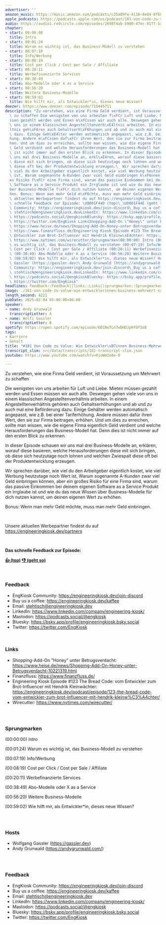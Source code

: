```yaml
---
advertiser: ''
amazon_music: https://music.amazon.com/podcasts/c35a09fe-4116-4e04-8f68-77d61b112e46/episodes/ab5eb349-4345-4366-b035-cf13439d7105/engineering-kiosk-181-von-code-zu-value-wie-entwickler%C2%B7innen-business-mehrwert-schaffen
apple_podcasts: https://podcasts.apple.com/us/podcast/181-von-code-zu-value-wie-entwickler-innen-business/id1603082924?i=1000688762176&uo=4
audio: https://audio1.redcircle.com/episodes/2698f4ab-5900-47ec-91ff-5a939a136737/stream.mp3
chapter:
- start: 00:00:00
  title: Intro
- start: 00:01:24
  title: Warum es wichtig ist, das Business-Modell zu verstehen
- start: 00:07:19
  title: Info/Werbung
- start: 00:08:19
  title: Cost per Click / Cost per Sale / Affiliate
- start: 00:20:11
  title: Werbefinanzierte Services
- start: 00:38:49
  title: Abo-Modelle oder X as a Service
- start: 00:56:20
  title: Weitere Business-Modelle
- start: 00:59:02
  title: Wie hilft mir, als Entwickler*in, dieses neue Wissen?
deezer: https://www.deezer.com/episode/715445711
description: "Zu verstehen, wie eine Firma Geld verdient, ist Voraussetzung um Mehrwert\
  \ zu schaffen Die wenigsten von uns arbeiten f\xFCr Luft und Liebe. Mieten m\xFC\
  ssen gezahlt werden und Essen m\xFCssen wir auch alle. Deswegen gehen viele von\
  \ uns in einem klassischen Angestelltenverh\xE4ltnis arbeiten. In einem Angestelltenverh\xE4\
  ltnis geh\xF6ren auch Gehaltserh\xF6hungen und ab und zu auch mal eine Bef\xF6rderung\
  \ dazu. Einige Geh\xE4lter werden automatisch angepasst, wie z.B. bei einer Tariferh\xF6\
  hung. Andere m\xFCssen daf\xFCr ihren Wert, den sie zur Firma beitragen, erh\xF6\
  hen. Und um dies zu erreichen, sollte man wissen, wie die eigene Firma eigentlich\
  \ Geld verdient und welche Herausforderungen das Business-Modell hat. Denn dies\
  \ ist nicht immer auf den ersten Blick zu erkennen. In dieser Episode schauen wir\
  \ uns mal drei Business-Modelle an, erkl\xE4ren, worauf diese basieren, welche Herausforderungen\
  \ diese mit sich bringen, ob diese sich heutzutage noch lohnen und welchen Zwiespalt\
  \ diese oft bei der Produktentwicklung erzeugen.\_ Wir sprechen dar\xFCber, wie\
  \ viel du den Arbeitgeber eigentlich kostet, wie viel Werbung heutzutage noch Wert\
  \ ist, Warum sogenannte A-Kunden zwar viel Geld einbringen k\xF6nnen, aber ein gro\xDF\
  es Risiko f\xFCr eine Firma sind, warum das passive Einkommen bei deinem eigenen\
  \ Software as a Service Produkt ein Irrglaube ist und wie du das neue Wissen \xFC\
  ber Business-Modelle f\xFCr dich nutzen kannst, um deinen eigenen Wert zu erh\xF6\
  hen. Bonus: Wenn man mehr Geld m\xF6chte, muss man mehr Geld einbringen.  Unsere\
  \ aktuellen Werbepartner findest du auf https://engineeringkiosk.dev/partners  Das\
  \ schnelle Feedback zur Episode: \U0001F44D (top)\_\U0001F44E (geht so)  FeedbackEngKiosk\
  \ Community: https://engineeringkiosk.dev/join-discord\_Buy us a coffee: https://engineeringkiosk.dev/kaffeeEmail:\
  \ stehtisch@engineeringkiosk.devLinkedIn: https://www.linkedin.com/company/engineering-kiosk/Mastodon:\
  \ https://podcasts.social/@engkioskBluesky: https://bsky.app/profile/engineeringkiosk.bsky.socialTwitter:\
  \ https://twitter.com/EngKiosk LinksShopping-Add-On \"Honey\" unter Betrugsverdacht:\
  \ https://www.heise.de/news/Shopping-Add-On-Honey-unter-Betrugsverdacht-10221319.htmlFinanzfluss:\
  \ https://www.finanzfluss.de/Engineering Kiosk Episode #123 The Bread Code: vom\
  \ Entwickler zum Brot-Influencer mit Hendrik Kleinw\xE4chter: https://engineeringkiosk.dev/podcast/episode/123-the-bread-code-vom-entwickler-zum-brot-influencer-mit-hendrik-kleinw%C3%A4chter/Wirecutter:\
  \ https://www.nytimes.com/wirecutter/Sprungmarken(00:00:00) Intro (00:01:24) Warum\
  \ es wichtig ist, das Business-Modell zu verstehen (00:07:19) Info/Werbung (00:08:19)\
  \ Cost per Click / Cost per Sale / Affiliate (00:20:11) Werbefinanzierte Services\
  \ (00:38:49) Abo-Modelle oder X as a Service (00:56:20) Weitere Business-Modelle\
  \ (00:59:02) Wie hilft mir, als Entwickler*in, dieses neue Wissen? HostsWolfgang\
  \ Gassler (https://gassler.dev)\_Andy Grunwald (https://andygrunwald.com/)FeedbackEngKiosk\
  \ Community: https://engineeringkiosk.dev/join-discord\_Buy us a coffee: https://engineeringkiosk.dev/kaffeeEmail:\
  \ stehtisch@engineeringkiosk.devLinkedIn: https://www.linkedin.com/company/engineering-kiosk/Mastodon:\
  \ https://podcasts.social/@engkioskBluesky: https://bsky.app/profile/engineeringkiosk.bsky.socialTwitter:\
  \ https://twitter.com/EngKiosk"
headlines: feedback::Feedback||links::Links||sprungmarken::Sprungmarken||hosts::Hosts
image: ./181-von-code-zu-value-wie-entwicklerinnen-business-mehrwert-schaffen.jpg
length_second: 4221
pubDate: 2025-02-04 05:00:00+00:00
speaker:
- name: Andy Grunwald
  transcriptLetter: A
- name: Wolfi Gassler
  transcriptLetter: B
spotify: https://open.spotify.com/episode/6ECNuTLn7wDHDJpHfOfIeB
tags:
- Karriere
- Gehalt
title: "#181 Von Code zu Value: Wie Entwickler\xB7innen Business-Mehrwert schaffen"
transcript_slim: src/data/transcripts/181-transcript-slim.json
youtube: https://www.youtube.com/watch?v=0joWm2e0e-0

---
```

<p>Zu verstehen, wie eine Firma Geld verdient, ist Voraussetzung um Mehrwert zu schaffen</p><p>Die wenigsten von uns arbeiten für Luft und Liebe. Mieten müssen gezahlt werden und Essen müssen wir auch alle. Deswegen gehen viele von uns in einem klassischen Angestelltenverhältnis arbeiten. In einem Angestelltenverhältnis gehören auch Gehaltserhöhungen und ab und zu auch mal eine Beförderung dazu. Einige Gehälter werden automatisch angepasst, wie z.B. bei einer Tariferhöhung. Andere müssen dafür ihren Wert, den sie zur Firma beitragen, erhöhen. Und um dies zu erreichen, sollte man wissen, wie die eigene Firma eigentlich Geld verdient und welche Herausforderungen das Business-Modell hat. Denn dies ist nicht immer auf den ersten Blick zu erkennen.</p><p>In dieser Episode schauen wir uns mal drei Business-Modelle an, erklären, worauf diese basieren, welche Herausforderungen diese mit sich bringen, ob diese sich heutzutage noch lohnen und welchen Zwiespalt diese oft bei der Produktentwicklung erzeugen. </p><p>Wir sprechen darüber, wie viel du den Arbeitgeber eigentlich kostet, wie viel Werbung heutzutage noch Wert ist, Warum sogenannte A-Kunden zwar viel Geld einbringen können, aber ein großes Risiko für eine Firma sind, warum das passive Einkommen bei deinem eigenen Software as a Service Produkt ein Irrglaube ist und wie du das neue Wissen über Business-Modelle für dich nutzen kannst, um deinen eigenen Wert zu erhöhen.</p><p>Bonus: Wenn man mehr Geld möchte, muss man mehr Geld einbringen.</p><p><br></p><p>Unsere aktuellen Werbepartner findest du auf <a href="https://engineeringkiosk.dev/partners">https://engineeringkiosk.dev/partners</a></p><p><br></p><p><strong>Das schnelle Feedback zur Episode:</strong></p><p><a href="https://api.openpodcast.dev/feedback/181/upvote" rel="nofollow"><strong>👍 (top)</strong></a><strong> </strong><a href="https://api.openpodcast.dev/feedback/181/downvote" rel="nofollow"><strong>👎 (geht so)</strong></a></p><p><br></p><h3 id="feedback">Feedback</h3><ul><li>EngKiosk Community: <a href="https://engineeringkiosk.dev/join-discord">https://engineeringkiosk.dev/join-discord</a> </li><li>Buy us a coffee: <a href="https://engineeringkiosk.dev/kaffee">https://engineeringkiosk.dev/kaffee</a></li><li>Email: <a href="mailto:stehtisch@engineeringkiosk.dev" rel="nofollow">stehtisch@engineeringkiosk.dev</a></li><li>LinkedIn: <a href="https://www.linkedin.com/company/engineering-kiosk/" rel="nofollow">https://www.linkedin.com/company/engineering-kiosk/</a></li><li>Mastodon: <a href="https://podcasts.social/@engkiosk" rel="nofollow">https://podcasts.social/@engkiosk</a></li><li>Bluesky: <a href="https://bsky.app/profile/engineeringkiosk.bsky.social" rel="nofollow">https://bsky.app/profile/engineeringkiosk.bsky.social</a></li><li>Twitter: <a href="https://twitter.com/EngKiosk" rel="nofollow">https://twitter.com/EngKiosk</a></li></ul><p><br></p><h3 id="links">Links</h3><ul><li>Shopping-Add-On &#34;Honey&#34; unter Betrugsverdacht: <a href="https://www.heise.de/news/Shopping-Add-On-Honey-unter-Betrugsverdacht-10221319.html" rel="nofollow">https://www.heise.de/news/Shopping-Add-On-Honey-unter-Betrugsverdacht-10221319.html</a></li><li>Finanzfluss: <a href="https://www.finanzfluss.de/" rel="nofollow">https://www.finanzfluss.de/</a></li><li>Engineering Kiosk Episode #123 The Bread Code: vom Entwickler zum Brot-Influencer mit Hendrik Kleinwächter: <a href="https://engineeringkiosk.dev/podcast/episode/123-the-bread-code-vom-entwickler-zum-brot-influencer-mit-hendrik-kleinw%C3%A4chter/">https://engineeringkiosk.dev/podcast/episode/123-the-bread-code-vom-entwickler-zum-brot-influencer-mit-hendrik-kleinw%C3%A4chter/</a></li><li>Wirecutter: <a href="https://www.nytimes.com/wirecutter/" rel="nofollow">https://www.nytimes.com/wirecutter/</a></li></ul><h3><br></h3><h3 id="sprungmarken">Sprungmarken</h3><p>(00:00:00) Intro</p><p>(00:01:24) Warum es wichtig ist, das Business-Modell zu verstehen</p><p>(00:07:19) Info/Werbung</p><p>(00:08:19) Cost per Click / Cost per Sale / Affiliate</p><p>(00:20:11) Werbefinanzierte Services</p><p>(00:38:49) Abo-Modelle oder X as a Service</p><p>(00:56:20) Weitere Business-Modelle</p><p>(00:59:02) Wie hilft mir, als Entwickler*in, dieses neue Wissen?</p><h3><br></h3><h3 id="hosts">Hosts</h3><ul><li>Wolfgang Gassler (<a href="https://gassler.dev" rel="nofollow">https://gassler.dev</a>) </li><li>Andy Grunwald (<a href="https://andygrunwald.com/" rel="nofollow">https://andygrunwald.com/</a>)</li></ul><h3><br></h3><h3 id="feedback">Feedback</h3><ul><li>EngKiosk Community: <a href="https://engineeringkiosk.dev/join-discord">https://engineeringkiosk.dev/join-discord</a> </li><li>Buy us a coffee: <a href="https://engineeringkiosk.dev/kaffee">https://engineeringkiosk.dev/kaffee</a></li><li>Email: <a href="mailto:stehtisch@engineeringkiosk.dev" rel="nofollow">stehtisch@engineeringkiosk.dev</a></li><li>LinkedIn: <a href="https://www.linkedin.com/company/engineering-kiosk/" rel="nofollow">https://www.linkedin.com/company/engineering-kiosk/</a></li><li>Mastodon: <a href="https://podcasts.social/@engkiosk" rel="nofollow">https://podcasts.social/@engkiosk</a></li><li>Bluesky: <a href="https://bsky.app/profile/engineeringkiosk.bsky.social" rel="nofollow">https://bsky.app/profile/engineeringkiosk.bsky.social</a></li><li>Twitter: <a href="https://twitter.com/EngKiosk" rel="nofollow">https://twitter.com/EngKiosk</a></li></ul>